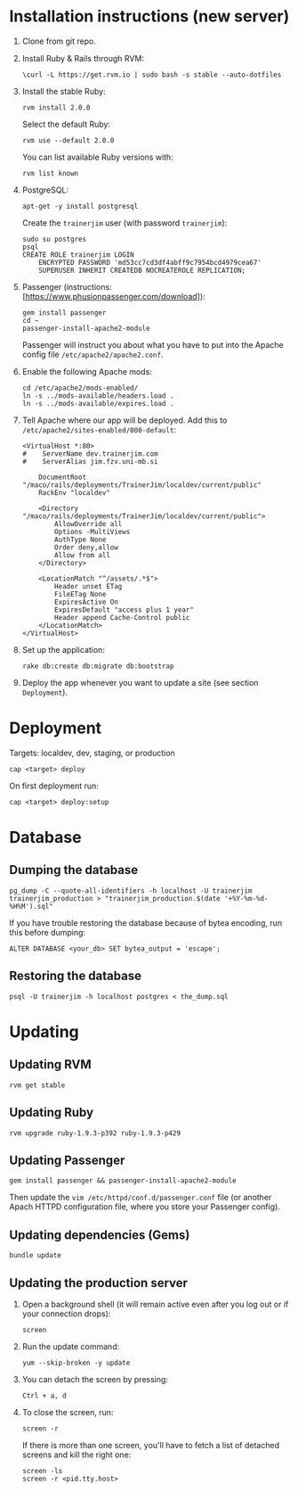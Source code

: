 # Installation instructions (new server)

1.  Clone from git repo.

2.  Install Ruby & Rails through RVM:

        \curl -L https://get.rvm.io | sudo bash -s stable --auto-dotfiles

3.  Install the stable Ruby:

        rvm install 2.0.0

    Select the default Ruby:

        rvm use --default 2.0.0

    You can list available Ruby versions with:

        rvm list known

4.  PostgreSQL:

        apt-get -y install postgresql

    Create the `trainerjim` user (with password `trainerjim`):

        sudo su postgres
        psql
        CREATE ROLE trainerjim LOGIN
            ENCRYPTED PASSWORD 'md53cc7cd3df4abff9c7954bcd4979cea67'
            SUPERUSER INHERIT CREATEDB NOCREATEROLE REPLICATION;

5.  Passenger (instructions: [https://www.phusionpassenger.com/download]):

        gem install passenger
        cd ~
        passenger-install-apache2-module

    Passenger will instruct you about what you have to put into the Apache config file `/etc/apache2/apache2.conf`.

6.  Enable the following Apache mods:

        cd /etc/apache2/mods-enabled/
        ln -s ../mods-available/headers.load .
        ln -s ../mods-available/expires.load .

7.  Tell Apache where our app will be deployed. Add this to `/etc/apache2/sites-enabled/000-default`:

        <VirtualHost *:80>
        #    ServerName dev.trainerjim.com
        #    ServerAlias jim.fzv.uni-mb.si

            DocumentRoot "/maco/rails/deployments/TrainerJim/localdev/current/public"
            RackEnv "localdev"

            <Directory "/maco/rails/deployments/TrainerJim/localdev/current/public">
                AllowOverride all
                Options -MultiViews
                AuthType None
                Order deny,allow
                Allow from all
            </Directory>

            <LocationMatch "^/assets/.*$">
                Header unset ETag
                FileETag None
                ExpiresActive On
                ExpiresDefault "access plus 1 year"
                Header append Cache-Control public
            </LocationMatch>
        </VirtualHost>

8.  Set up the application:

        rake db:create db:migrate db:bootstrap

9.  Deploy the app whenever you want to update a site (see section `Deployment`).

# Deployment

Targets: localdev, dev, staging, or production

    cap <target> deploy

On first deployment run:

    cap <target> deploy:setup

# Database

## Dumping the database

    pg_dump -C --quote-all-identifiers -h localhost -U trainerjim trainerjim_production > "trainerjim_production.$(date '+%Y-%m-%d-%H%M').sql"

If you have trouble restoring the database because of bytea encoding, run this before dumping:

    ALTER DATABASE <your_db> SET bytea_output = 'escape';

## Restoring the database

    psql -U trainerjim -h localhost postgres < the_dump.sql

# Updating

## Updating RVM

    rvm get stable

## Updating Ruby

    rvm upgrade ruby-1.9.3-p392 ruby-1.9.3-p429

## Updating Passenger

    gem install passenger && passenger-install-apache2-module

Then update the `vim /etc/httpd/conf.d/passenger.conf` file (or another Apach HTTPD configuration file, where you store your Passenger config).

## Updating dependencies (Gems)

    bundle update

## Updating the production server

1.  Open a background shell (it will remain active even after you log out or if your connection drops):

        screen

2.  Run the update command:

        yum --skip-broken -y update

3.  You can detach the screen by pressing:

        Ctrl + a, d

4.  To close the screen, run:

        screen -r

    If there is more than one screen, you'll have to fetch a list of detached screens and kill the right one:

        screen -ls
        screen -r <pid.tty.host>
